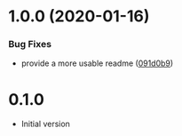 # 1.0.0 (2020-01-16)


### Bug Fixes

* provide a more usable readme ([091d0b9](https://github.com/ReneVolution/serverless-remove-default-form-requesttemplate-plugin/commit/091d0b9d0e3f3e1e851a8fe3f29c79e2bfe36a0a))

# 0.1.0

- Initial version
